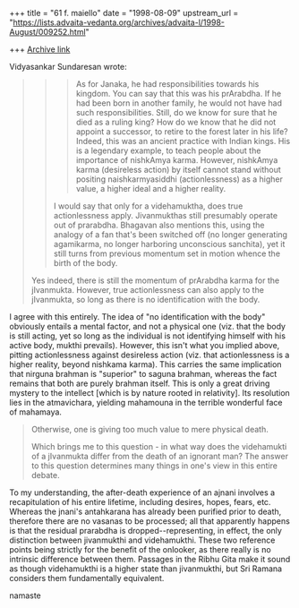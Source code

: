 +++
title = "61 f. maiello"
date = "1998-08-09"
upstream_url = "https://lists.advaita-vedanta.org/archives/advaita-l/1998-August/009252.html"

+++
[Archive link](https://lists.advaita-vedanta.org/archives/advaita-l/1998-August/009252.html)

Vidyasankar Sundaresan wrote:
> > > As for Janaka, he had responsibilities towards his kingdom. You can say
> > > that this was his prArabdha. If he had been born in another family, he
> > > would not have had such responsibilities. Still, do we know for sure that
> > > he died as a ruling king? How do we know that he did not appoint a
> > > successor, to retire to the forest later in his life? Indeed, this was an
> > > ancient practice with Indian kings. His is a legendary example, to teach
> > > people about the importance of nishkAmya karma. However, nishkAmya karma
> > > (desireless action) by itself cannot stand without positing
> > > naishkarmyasiddhi (actionlessness) as a higher value, a higher ideal and a
> > > higher reality.
> >
> > I would say that only for a videhamuktha, does true actionlessness
> > apply.
> > Jivanmukthas still presumably operate out of prarabdha.  Bhagavan also
> > mentions this, using the analogy of a fan that's been switched off (no
> > longer generating agamikarma, no longer harboring unconscious sanchita),
> > yet it still turns from previous momentum set in motion whence the birth
> > of the body.
>
> Yes indeed, there is still the momentum of prArabdha karma for the
> jIvanmukta. However, true actionlessness can also apply to the jIvanmukta,
> so long as there is no identification with the body.

I agree with this entirely.  The idea of "no identification with the
body"
obviously entails a mental factor, and not a physical one (viz. that the
body is still acting, yet so long as the individual is not identifying
himself with his active body, mukthi prevails).  However, this isn't
what
you implied above, pitting actionlessness against desireless action
(viz.
that actionlessness is a higher reality, beyond nishkama karma).  This
carries the same implication that nirguna brahman is "superior" to
saguna
brahman, whereas the fact remains that both are purely brahman itself.
This is only a great driving mystery to the intellect [which is by
nature
rooted in relativity].  Its resolution lies in the atmavichara, yielding
mahamouna in the terrible wonderful face of mahamaya.

> Otherwise, one is
> giving too much value to mere physical death.
>
> Which brings me to this question - in what way does the videhamukti of a
> jIvanmukta differ from the death of an ignorant man? The answer to this
> question determines many things in one's view in this entire debate.

To my understanding, the after-death experience of an ajnani involves a
recapitulation of his entire lifetime, including desires, hopes, fears,
etc.  Whereas the jnani's antahkarana has already been purified prior to
death, therefore there are no vasanas to be processed; all that
apparently
happens is that the residual prarabdha is dropped--representing, in
effect,
the only distinction between jivanmukthi and videhamukthi.  These two
reference points being strictly for the benefit of the onlooker, as
there
really is no intrinsic difference between them.  Passages in the Ribhu
Gita
make it sound as though videhamukthi is a higher state than jivanmukthi,
but Sri Ramana considers them fundamentally equivalent.

namaste

